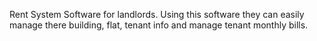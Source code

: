Rent System Software for landlords. Using this software they can easily manage there building, flat, tenant info and manage tenant monthly bills.